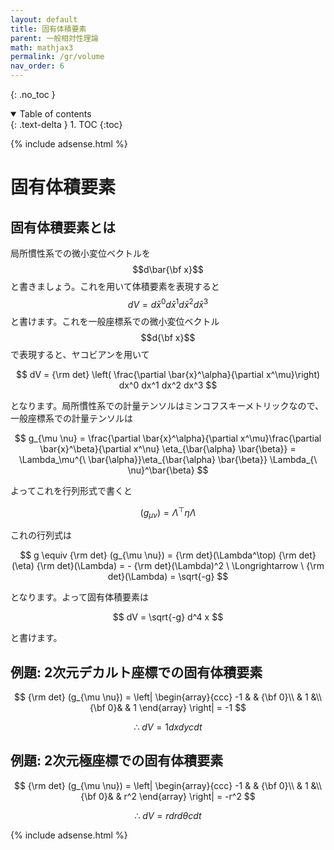 ```yaml
---
layout: default
title: 固有体積要素
parent: 一般相対性理論
math: mathjax3
permalink: /gr/volume
nav_order: 6
---
```


{: .no_toc }

<details open markdown="block">
  <summary>
    Table of contents
  </summary>
  {: .text-delta }
1. TOC
{:toc}
</details>

{% include adsense.html %}

# 固有体積要素

## 固有体積要素とは

局所慣性系での微小変位ベクトルを$$d\bar{\bf x}$$と書きましょう。これを用いて体積要素を表現すると$$dV = d\bar{x}^0d\bar{x}^1d\bar{x}^2d\bar{x}^3$$と書けます。これを一般座標系での微小変位ベクトル$$d{\bf x}$$で表現すると、ヤコビアンを用いて

$$
dV 
= {\rm det} \left( \frac{\partial \bar{x}^\alpha}{\partial x^\mu}\right) dx^0 dx^1 dx^2 dx^3
$$

となります。局所慣性系での計量テンソルはミンコフスキーメトリックなので、一般座標系での計量テンソルは

$$
g_{\mu \nu} 
= \frac{\partial \bar{x}^\alpha}{\partial x^\mu}\frac{\partial \bar{x}^\beta}{\partial x^\nu} \eta_{\bar{\alpha} \bar{\beta}} 
= \Lambda_\mu^{\ \bar{\alpha}}\eta_{\bar{\alpha} \bar{\beta}} \Lambda_{\ \nu}^\bar{\beta}
$$

よってこれを行列形式で書くと

$$
(g_{\mu \nu}) = \Lambda^\top \eta \Lambda
$$

これの行列式は

$$
g \equiv {\rm det} (g_{\mu \nu})
= {\rm det}(\Lambda^\top) {\rm det}(\eta) {\rm det}(\Lambda) 
= - {\rm det}(\Lambda)^2 
\ \Longrightarrow \ {\rm det}(\Lambda) = \sqrt{-g}
$$

となります。よって固有体積要素は

$$
dV 
= \sqrt{-g} d^4 x
$$

と書けます。

## 例題: 2次元デカルト座標での固有体積要素

$$
{\rm det} (g_{\mu \nu}) 
= \left| \begin{array}{ccc}
 -1 & & {\bf 0}\\
& 1 &\\
{\bf 0}& & 1
\end{array} \right|
= -1
$$

$$
\therefore \ dV 
= 1 dx dy cdt
$$

## 例題: 2次元極座標での固有体積要素

$$
{\rm det} (g_{\mu \nu}) 
= \left| \begin{array}{ccc}
 -1 & & {\bf 0}\\
& 1 &\\
{\bf 0}& & r^2
\end{array} \right|
= -r^2
$$

$$
\therefore \ dV 
= r dr d\theta cdt
$$

{% include adsense.html %}